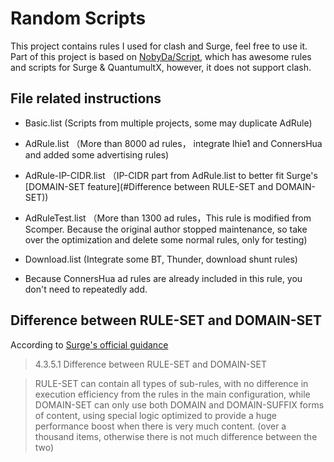 # Random Scripts
This project contains rules I used for clash and Surge, feel free to use it.
Part of this project is based on [NobyDa/Script](https://github.com/NobyDa/Script/), which has awesome rules and scripts for Surge & QuantumultX, however, it does not support clash.

## File related instructions
- Basic.list (Scripts from multiple projects, some may duplicate AdRule)

- AdRule.list （More than 8000 ad rules， integrate lhie1 and ConnersHua and added some advertising rules)

- AdRule-IP-CIDR.list （IP-CIDR part from AdRule.list to better fit Surge's [DOMAIN-SET feature](#Difference between RULE-SET and DOMAIN-SET))

- AdRuleTest.list （More than 1300 ad rules，This rule is modified from Scomper. Because the original author stopped maintenance, so take over the optimization and delete some normal rules, only for testing)

- Download.list (Integrate some BT, Thunder, download shunt rules)

- Because ConnersHua ad rules are already included in this rule, you don't need to repeatedly add.

## Difference between RULE-SET and DOMAIN-SET
According to [Surge's official guidance](https://manual.nssurge.com/book/understanding-surge/en/#rule-system)

> 4.3.5.1 Difference between RULE-SET and DOMAIN-SET

> RULE-SET can contain all types of sub-rules, with no difference in execution efficiency from the rules in the main configuration, while DOMAIN-SET can only use both DOMAIN and DOMAIN-SUFFIX forms of content, using special logic optimized to provide a huge performance boost when there is very much content. (over a thousand items, otherwise there is not much difference between the two)
